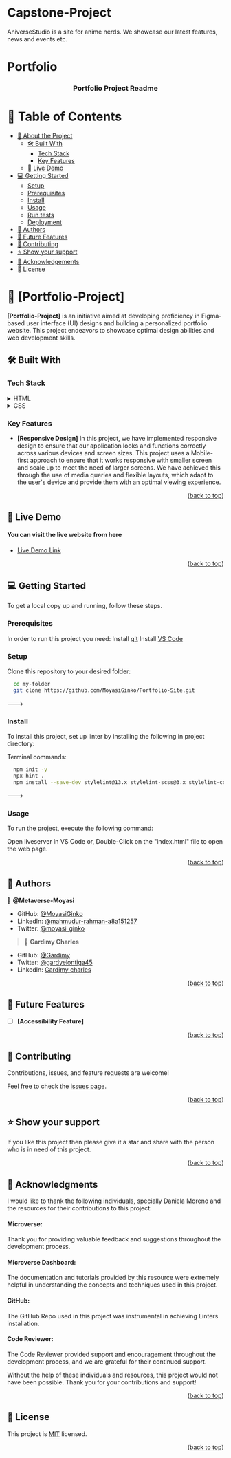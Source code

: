 # Capstone-Project
AniverseStudio is a site for anime nerds. We showcase our latest features, news and events etc.
# Portfolio 
<a name="readme-top"></a>

<!--
HOW TO USE:
This is an example of how you may give instructions on setting up your project locally.

Modify this file to match your project and remove sections that don't apply.

REQUIRED SECTIONS:
- Table of Contents
- About the Project
  - Built With
  - Live Demo
- Getting Started
- Authors
- Future Features
- Contributing
- Show your support
- Acknowledgements
- License

OPTIONAL SECTIONS:
- FAQ

After you're finished please remove all the comments and instructions!
-->
<div align="center">
  <!-- You are encouraged to replace this logo with your own! Otherwise you can also remove it. -->
  <h3><b>Portfolio Project Readme</b></h3>

</div>

# 📗 Table of Contents

- [📖 About the Project](#about-project)
  - [🛠 Built With](#built-with)
    - [Tech Stack](#tech-stack)
    - [Key Features](#key-features)
  - [🚀 Live Demo](#live-demo)
- [💻 Getting Started](#getting-started)
  - [Setup](#setup)
  - [Prerequisites](#prerequisites)
  - [Install](#install)
  - [Usage](#usage)
  - [Run tests](#run-tests)
  - [Deployment](#triangular_flag_on_post-deployment)
- [👥 Authors](#authors)
- [🔭 Future Features](#future-features)
- [🤝 Contributing](#contributing)
- [⭐️ Show your support](#support)
- [🙏 Acknowledgements](#acknowledgements)
- [📝 License](#license)

# 📖 [Portfolio-Project] <a name="about-project"></a>


**[Portfolio-Project]** is an initiative aimed at developing proficiency in Figma-based user interface (UI) designs and building a personalized portfolio website. This project endeavors to showcase optimal design abilities and web development skills.

## 🛠 Built With <a name="built-with"></a>

### Tech Stack <a name="tech-stack"></a>

<details>
  <summary>HTML</summary>
  <ul>
    <li><a href="https://developer.mozilla.org/en-US/docs/Web/HTML">Html</a></li>
  </ul>
</details>

<details>
  <summary>CSS</summary>
  <ul>
    <li><a href="https://developer.mozilla.org/en-US/docs/Web/CSS">CSS</a></li>
  </ul>
</details>

### Key Features <a name="key-features"></a>

- **[Responsive Design]**
In this project, we have implemented responsive design to ensure that our application looks and functions correctly across various devices and screen sizes. This project uses a Mobile-first approach to ensure that it works responsive with smaller screen and scale up to meet the need of larger screens.
We have achieved this through the use of media queries and flexible layouts, which adapt to the user's device and provide them with an optimal viewing experience. 

<p align="right">(<a href="#readme-top">back to top</a>)</p>

<!-- LIVE DEMO -->
## 🚀 Live Demo <a name="live-demo"></a>

#### You can visit the live website from here
- [Live Demo Link](https://MoyasiGinko.github.io/Portfolio-Site/)

<p align="right">(<a href="#readme-top">back to top</a>)</p>

<!-- GETTING STARTED -->
## 💻 Getting Started <a name="getting-started"></a>

To get a local copy up and running, follow these steps.

### Prerequisites

In order to run this project you need:
Install <a href="https://git-scm.com/downloads">git</a>
Install <a href="https://code.visualstudio.com/download">VS Code</a>

### Setup

Clone this repository to your desired folder:

```sh
  cd my-folder
  git clone https://github.com/MoyasiGinko/Portfolio-Site.git
```
--->

### Install

To install this project, set up linter by installing the following in project directory:

Terminal commands:

```sh
  npm init -y
  npx hint .
  npm install --save-dev stylelint@13.x stylelint-scss@3.x stylelint-config-standard@21.x stylelint-csstree-validator@1.x
```
--->
### Usage

To run the project, execute the following command:

Open liveserver in VS Code
or,
Double-Click on the "index.html" file to open the web page.

<p align="right">(<a href="#readme-top">back to top</a>)</p>

<!-- AUTHORS -->
## 👥 Authors <a name="authors"></a>

👤 **@Metaverse-Moyasi**

- GitHub: [@MoyasiGinko](https://github.com/MoyasiGinko)
- LinkedIn: [@mahmudur-rahman-a8a151257](https://www.linkedin.com/in/mahmudur-rahman-a8a151257/)
- Twitter: [@moyasi_ginko](https://twitter.com/moyasi_ginko)

> 👤 **Gardimy Charles**
- GitHub: [@Gardimy](https://github.com/Gardimy)
- Twitter: [@gardyelontiga45](https://twitter.com/gardyelontiga45)
- LinkedIn: [Gardimy charles](https://www.linkedin.com/in/gardimy-charles)

<p align="right">(<a href="#readme-top">back to top</a>)</p>

<!-- FUTURE FEATURES -->
## 🔭 Future Features <a name="future-features"></a>

- [ ] **[Accessibility Feature]**

<p align="right">(<a href="#readme-top">back to top</a>)</p>

<!-- CONTRIBUTING -->
## 🤝 Contributing <a name="contributing"></a>

Contributions, issues, and feature requests are welcome!

Feel free to check the [issues page](../../issues/).

<p align="right">(<a href="#readme-top">back to top</a>)</p>

<!-- SUPPORT -->

## ⭐️ Show your support <a name="support"></a>

If you like this project then please give it a star and share with the person who is in need of this project.

<p align="right">(<a href="#readme-top">back to top</a>)</p>

<!-- ACKNOWLEDGEMENTS -->
## 🙏 Acknowledgments <a name="acknowledgements"></a>

I would like to thank the following individuals, specially Daniela Moreno and the resources for their contributions to this project:
#### Microverse: 
Thank you for providing valuable feedback and suggestions throughout the development process.
#### Microverse Dashboard: 
The documentation and tutorials provided by this resource were extremely helpful in understanding the concepts and techniques used in this project.
#### GitHub: 
The GitHub Repo used in this project was instrumental in achieving Linters installation.
#### Code Reviewer: 
The Code Reviewer provided support and encouragement throughout the development process, and we are grateful for their continued support.

Without the help of these individuals and resources, this project would not have been possible. Thank you for your contributions and support!

<p align="right">(<a href="#readme-top">back to top</a>)</p>

<!-- LICENSE -->
## 📝 License <a name="license"></a>

This project is [MIT](./LICENSE.md) licensed.

<p align="right">(<a href="#readme-top">back to top</a>)</p>
